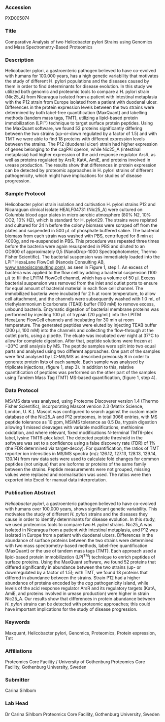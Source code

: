 ### Accession
PXD005074

### Title
Comparative Analysis of two Helicobacter pylori Strains using Genomics and Mass Spectrometry-Based Proteomics

### Description
Helicobacter pylori, a gastroenteric pathogen believed to have co-evolved with humans for 100.000 years, has a high genetic variability that motivates the study of different H. pylori populations and the diseases caused by them in order to find determinants for disease evolution. In this study we utilized both genomic and proteomic tools to compare a H. pylori strain (Nic25_A) from Nicaragua isolated from a patient with intestinal metaplasia with the P12 strain from Europe isolated from a patient with duodenal ulcer. Differences in the protein expression levels between the two strains were determined by both label-free quantification (MaxQuant) and labelling methods (tandem mass tags, TMT), utilizing a lipid-based protein immobilization (LPI™) technique to target surface protein peptides. Using the MaxQuant software, we found 52 proteins significantly differing between the two strains (up-or-down regulated by a factor of 1.5) and with TMT we were able to find 18 proteins with different expression levels between the strains.  The P12 (duodenal ulcer) strain had higher expression of genes belonging to the cagPAI operon, while Nic25_A (intestinal metaplasia) had higher expression of the acid response regulator ArsR, as well as proteins regulated by ArsR; KatA, AmiE, and proteins involved in urease production. The results show that differences in protein expression can be detected by proteomic approaches in H. pylori strains of different pathogenicity, which might have implications for studies of disease progression.

### Sample Protocol
Helicobacter pylori strain isolation and cultivation H. pylori strains P12 and Nicaraguan clinical isolate HEALF04731 (Nic25_A) were cultured on Columbia blood agar plates in micro aerobic atmosphere (80% N2, 10% CO2, 10% H2), which is standard for H. pylori29. The strains were replated and cultured for 24 h before the colony biomass were scraped off from the plates and suspended in 500 μL of phosphate buffered saline. The bacterial biomass from each strain was washed with PBS, centrifuged for 8 min at 4000g, and re-suspended in PBS. This procedure was repeated three times before the bacteria were again resuspended in PBS and diluted to an OD600 of approximately 0,5 (NanoDrop-1000 Spectrophotometer, Thermo Fisher Scientific). The bacterial suspension was immediately loaded into the LPI™ HexaLane FlowCell (Nanoxis Consulting AB, www.nanoxisconsulting.com), as seen in Figure 1, step 1. An excess of bacteria was applied to the flow cell by adding a bacterial suspension (100 µl) to fill the LPITM FlowCell channel, which has a volume of 50 µl. Excess bacterial suspension was removed from the inlet and outlet ports to ensure for equal amount of bacterial material in each flow cell channel. The immobilized bacteria were incubated for 2 h at room temperature, to allow cell attachment, and the channels were subsequently washed with 1.0 mL of triethylammonium bicarbonate (TEAB) buffer (100 mM) to remove excess, unbound bacteria. Enzymatic digestion of bacterial membrane proteins was performed by injecting 100 μL of trypsin (20 μg/mL) into the LPITM HexaLane FlowCell channels and incubating for 30 min at room temperature. The generated peptides were eluted by injecting TEAB buffer (200 µl, 100 mM) into the channels and collecting the flow-through at the outlet ports, using a pipette. The eluate was incubated over night at 37°C to allow for complete digestion. After that, peptide solutions were frozen at −20°C until analysis by MS. The peptide samples were split into two equal parts and analysed using two different approaches. One part of the samples were first analysed by LC-MS/MS as described previously 8 in order to generate protein lists of each sample. Each sample was analysed by triplicate injections, (figure 1, step 3). In addition to this, relative quantification of peptides was performed on the other part of the samples using Tandem Mass Tag (TMT) MS-based quantification, (figure 1, step 4).

### Data Protocol
MS/MS data was analysed, using Proteome Discoverer version 1.4 (Thermo Fisher Scientific), incorporating Mascot version 2.3 (Matrix Science, London, U. K.). Mascot was configured to search against the custom made database of the Nic25_A and P12 proteomes, in total 3066 entries, with MS peptide tolerance as 10 ppm, MS/MS tolerance as 0.5 Da, trypsin digestion allowing 1 missed cleavages with variable modifications; methionine oxidation, and where relevant, fixed modifications N-terminal TMT6-plex label, lysine TMT6-plex label. The detected peptide threshold in the software was set to a confidence using a false discovery rate (FDR) of 1% (the FDR determined via target-decoy). For quantification, the ratios of TMT reporter ion intensities in MS/MS spectra (m/z 126.12, 127.13, 128.13, 129.14, 130.14) from raw data sets were used to calculate fold changes for common peptides (not unique) that are isoforms or proteins of the same family between the strains. Peptide measurements were not grouped, missing values were replaced and normalisation was used. The ratios were then exported into Excel for manual data interpretation.

### Publication Abstract
<i>Helicobacter pylori</i>, a gastroenteric pathogen believed to have co-evolved with humans over 100,000 years, shows significant genetic variability. This motivates the study of different <i>H. pylori</i> strains and the diseases they cause in order to identify determinants for disease evolution. In this study, we used proteomics tools to compare two <i>H. pylori</i> strains. Nic25_A was isolated in Nicaragua from a patient with intestinal metaplasia, and P12 was isolated in Europe from a patient with duodenal ulcers. Differences in the abundance of surface proteins between the two strains were determined with two mass spectrometry-based methods, label-free quantification (MaxQuant) or the use of tandem mass tags (TMT). Each approach used a lipid-based protein immobilization (LPI<sup>TM</sup>) technique to enrich peptides of surface proteins. Using the MaxQuant software, we found 52 proteins that differed significantly in abundance between the two strains (up- or downregulated by a factor of 1.5); with TMT, we found 18 proteins that differed in abundance between the strains. Strain P12 had a higher abundance of proteins encoded by the <i>cag</i> pathogenicity island, while levels of the acid response regulator ArsR and its regulatory targets (KatA, AmiE, and proteins involved in urease production) were higher in strain Nic25_A. Our results show that differences in protein abundance between <i>H. pylori</i> strains can be detected with proteomic approaches; this could have important implications for the study of disease progression.

### Keywords
Maxquant, Helicobacter pylori, Genomics, Proteomics, Protein expression, Tmt

### Affiliations
Proteomics Core Facility / University of Gothenburg
Proteomics Core Facility, Gothenburg University, Sweden

### Submitter
Carina Sihlbom

### Lab Head
Dr Carina Sihlbom
Proteomics Core Facility, Gothenburg University, Sweden


